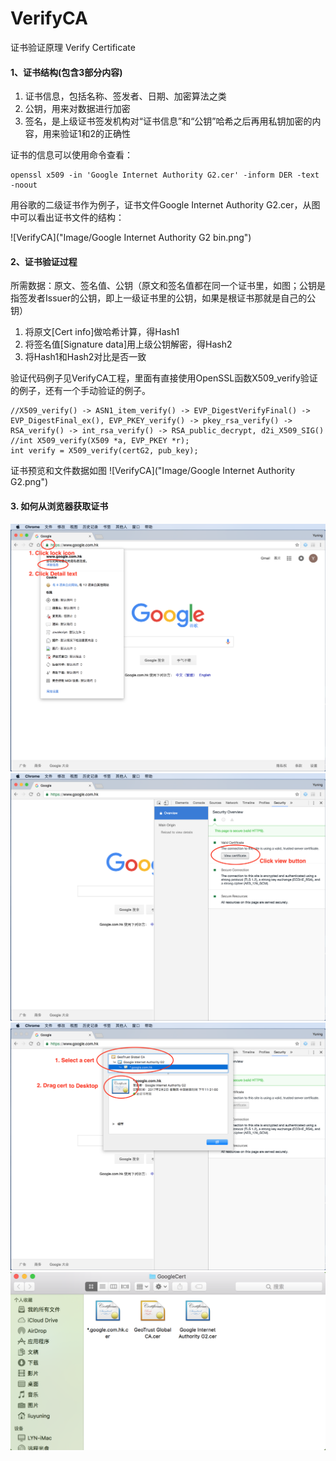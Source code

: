 # VerifyCA
证书验证原理 Verify Certificate

#### 1、证书结构(包含3部分内容)
1. 证书信息，包括名称、签发者、日期、加密算法之类
2. 公钥，用来对数据进行加密
3. 签名，是上级证书签发机构对“证书信息”和“公钥”哈希之后再用私钥加密的内容，用来验证1和2的正确性

证书的信息可以使用命令查看：
```shell
openssl x509 -in 'Google Internet Authority G2.cer' -inform DER -text -noout
```
用谷歌的二级证书作为例子，证书文件Google Internet Authority G2.cer，从图中可以看出证书文件的结构：

![VerifyCA]("Image/Google Internet Authority G2 bin.png")

#### 2、证书验证过程
所需数据：原文、签名值、公钥（原文和签名值都在同一个证书里，如图；公钥是指签发者Issuer的公钥，即上一级证书里的公钥，如果是根证书那就是自己的公钥）

1. 将原文[Cert info]做哈希计算，得Hash1
2. 将签名值[Signature data]用上级公钥解密，得Hash2
3. 将Hash1和Hash2对比是否一致

验证代码例子见VerifyCA工程，里面有直接使用OpenSSL函数X509_verify验证的例子，还有一个手动验证的例子。
```objc
//X509_verify() -> ASN1_item_verify() -> EVP_DigestVerifyFinal() -> EVP_DigestFinal_ex(), EVP_PKEY_verify() -> pkey_rsa_verify() -> RSA_verify() -> int_rsa_verify() -> RSA_public_decrypt, d2i_X509_SIG()
//int X509_verify(X509 *a, EVP_PKEY *r);
int verify = X509_verify(certG2, pub_key);
```

证书预览和文件数据如图
![VerifyCA]("Image/Google Internet Authority G2.png")

#### 3. 如何从浏览器获取证书

![VerifyCA](Image/ChromeGetCA_1.png)
![VerifyCA](Image/ChromeGetCA_2.png)
![VerifyCA](Image/ChromeGetCA_3.png)
![VerifyCA](Image/ChromeGetCA_4.png)



